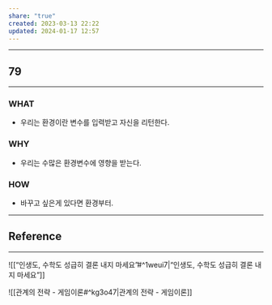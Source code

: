 ```yaml
---
share: "true"
created: 2023-03-13 22:22
updated: 2024-01-17 12:57
---
```


---
## 79
---
### WHAT
- 우리는 환경이란 변수를 입력받고 자신을 리턴한다.
### WHY
- 우리는 수많은 환경변수에 영향을 받는다.
### HOW
- 바꾸고 싶은게 있다면 환경부터.
---


## Reference
---
![[“인생도, 수학도 성급히 결론 내지 마세요”#^1weui7|“인생도, 수학도 성급히 결론 내지 마세요”]]

![[관계의 전략 - 게임이론#^kg3o47|관계의 전략 - 게임이론]]
